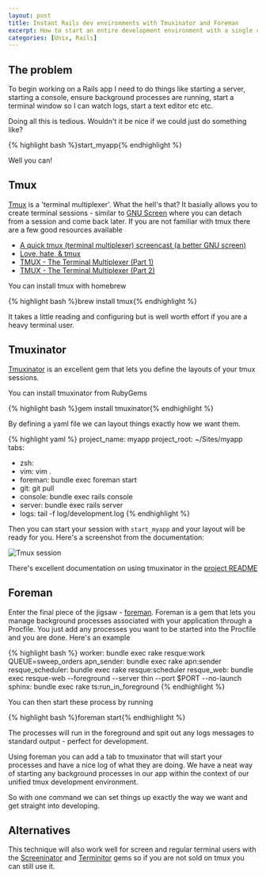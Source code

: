 ```yaml
--- 
layout: post
title: Instant Rails dev environments with Tmuxinator and Foreman
excerpt: How to start an entire development environment with a single command
categories: [Unix, Rails]
---
```


## The problem

To begin working on a Rails app I need to do things like starting a server, starting a console, ensure background processes are running, start a terminal window so I can watch logs, start a text editor etc etc.

Doing all this is tedious. Wouldn't it be nice if we could just do something like?
    
{% highlight bash %}start_myapp{% endhighlight %}

Well you can!

## Tmux

[Tmux][2] is a 'terminal multiplexer'. What the hell's that? It basially allows you to create terminal sessions - similar to [GNU Screen][3] where you can detach from a session and come back later. If you are not familiar with tmux there are a few good resources available

* [A quick tmux (terminal multiplexer) screencast (a better GNU screen)][4]
* [Love, hate, & tmux][5]
* [TMUX - The Terminal Multiplexer (Part 1)][6]
* [TMUX - The Terminal Multiplexer (Part 2)][7]

You can install tmux with homebrew

{% highlight bash %}brew install tmux{% endhighlight %}

It takes a little reading and configuring but is well worth effort if you are a heavy terminal user. 

## Tmuxinator

[Tmuxinator][8] is an excellent gem that lets you define the layouts of your tmux sessions. 

You can install tmuxinator from RubyGems

{% highlight bash %}gem install tmuxinator{% endhighlight %}

By defining a yaml file we can layout things exactly how we want them.

{% highlight yaml %}
project_name: myapp
project_root: ~/Sites/myapp
tabs:
  - zsh: 
  - vim: vim .
  - foreman: bundle exec foreman start
  - git: git pull
  - console: bundle exec rails console
  - server: bundle exec rails server
  - logs: tail -f log/development.log
{% endhighlight %}

Then you can start your session with `start_myapp` and your layout will be ready for you. Here's a screenshot from the documentation:

![Tmux session][13]

There's excellent documentation on using tmuxinator in the [project README][9]

## Foreman

Enter the final piece of the jigsaw - [foreman][10]. Foreman is a gem that lets you manage background processes associated with your application through a Procfile. You just add any processes you want to be started into the Procfile and you are done. Here's an example

{% highlight bash %}
worker: bundle exec rake resque:work QUEUE=sweep_orders 
apn_sender: bundle exec rake apn:sender 
resque_scheduler: bundle exec rake resque:scheduler
resque_web: bundle exec resque-web --foreground --server thin --port $PORT --no-launch
sphinx: bundle exec rake ts:run_in_foreground
{% endhighlight %}

You can then start these process by running

{% highlight bash %}foreman start{% endhighlight %}

The processes will run in the foreground and spit out any logs messages to standard output - perfect for development.

Using foreman you can add a tab to tmuxinator that will start your processes and have a nice log of what they are doing. We have a neat way of starting any background processes in our app within the context of our unified tmux development environment.

So with one command we can set things up exactly the way we want and get straight into developing. 

## Alternatives

This technique will also work well for screen and regular terminal users with the [Screeninator][11] and [Terminitor][12] gems so if you are not sold on tmux you can still use it. 

[1]: http://freelancing-god.github.com/ts/en/
[2]: http://tmux.sourceforge.net/
[3]: http://www.gnu.org/software/screen/
[4]: http://peterc.org/blog/2010/216-tmux.html
[5]: http://robots.thoughtbot.com/post/2166174647/love-hate-tmux
[6]: http://blog.hawkhost.com/2010/06/28/tmux-the-terminal-multiplexer/
[7]: http://blog.hawkhost.com/2010/07/02/tmux-%E2%80%93-the-terminal-multiplexer-part-2/
[8]: https://github.com/aziz/tmuxinator
[9]: https://github.com/aziz/tmuxinator/blob/master/README.md
[10]: https://github.com/ddollar/foreman
[11]: https://github.com/jondruse/screeninator
[12]: https://github.com/achiu/terminitor
[13]: http://shapeshed.com/images/articles/tmuxinator.jpg
